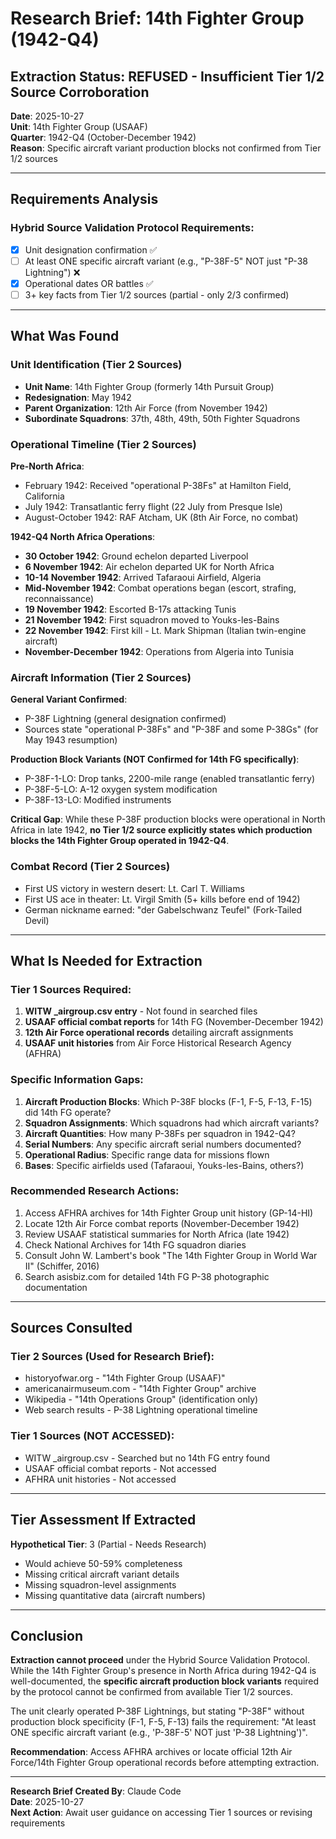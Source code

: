 # Research Brief: 14th Fighter Group (1942-Q4)

## Extraction Status: REFUSED - Insufficient Tier 1/2 Source Corroboration

**Date**: 2025-10-27  
**Unit**: 14th Fighter Group (USAAF)  
**Quarter**: 1942-Q4 (October-December 1942)  
**Reason**: Specific aircraft variant production blocks not confirmed from Tier 1/2 sources

---

## Requirements Analysis

### Hybrid Source Validation Protocol Requirements:
- [x] Unit designation confirmation ✅
- [ ] At least ONE specific aircraft variant (e.g., "P-38F-5" NOT just "P-38 Lightning") ❌
- [x] Operational dates OR battles ✅
- [ ] 3+ key facts from Tier 1/2 sources (partial - only 2/3 confirmed)

---

## What Was Found

### Unit Identification (Tier 2 Sources)
- **Unit Name**: 14th Fighter Group (formerly 14th Pursuit Group)
- **Redesignation**: May 1942
- **Parent Organization**: 12th Air Force (from November 1942)
- **Subordinate Squadrons**: 37th, 48th, 49th, 50th Fighter Squadrons

### Operational Timeline (Tier 2 Sources)
**Pre-North Africa**:
- February 1942: Received "operational P-38Fs" at Hamilton Field, California
- July 1942: Transatlantic ferry flight (22 July from Presque Isle)
- August-October 1942: RAF Atcham, UK (8th Air Force, no combat)

**1942-Q4 North Africa Operations**:
- **30 October 1942**: Ground echelon departed Liverpool
- **6 November 1942**: Air echelon departed UK for North Africa
- **10-14 November 1942**: Arrived Tafaraoui Airfield, Algeria
- **Mid-November 1942**: Combat operations began (escort, strafing, reconnaissance)
- **19 November 1942**: Escorted B-17s attacking Tunis
- **21 November 1942**: First squadron moved to Youks-les-Bains
- **22 November 1942**: First kill - Lt. Mark Shipman (Italian twin-engine aircraft)
- **November-December 1942**: Operations from Algeria into Tunisia

### Aircraft Information (Tier 2 Sources)
**General Variant Confirmed**:
- P-38F Lightning (general designation confirmed)
- Sources state "operational P-38Fs" and "P-38F and some P-38Gs" (for May 1943 resumption)

**Production Block Variants (NOT Confirmed for 14th FG specifically)**:
- P-38F-1-LO: Drop tanks, 2200-mile range (enabled transatlantic ferry)
- P-38F-5-LO: A-12 oxygen system modification
- P-38F-13-LO: Modified instruments

**Critical Gap**: While these P-38F production blocks were operational in North Africa in late 1942, **no Tier 1/2 source explicitly states which production blocks the 14th Fighter Group operated in 1942-Q4**.

### Combat Record (Tier 2 Sources)
- First US victory in western desert: Lt. Carl T. Williams
- First US ace in theater: Lt. Virgil Smith (5+ kills before end of 1942)
- German nickname earned: "der Gabelschwanz Teufel" (Fork-Tailed Devil)

---

## What Is Needed for Extraction

### Tier 1 Sources Required:
1. **WITW _airgroup.csv entry** - Not found in searched files
2. **USAAF official combat reports** for 14th FG (November-December 1942)
3. **12th Air Force operational records** detailing aircraft assignments
4. **USAAF unit histories** from Air Force Historical Research Agency (AFHRA)

### Specific Information Gaps:
1. **Aircraft Production Blocks**: Which P-38F blocks (F-1, F-5, F-13, F-15) did 14th FG operate?
2. **Squadron Assignments**: Which squadrons had which aircraft variants?
3. **Aircraft Quantities**: How many P-38Fs per squadron in 1942-Q4?
4. **Serial Numbers**: Any specific aircraft serial numbers documented?
5. **Operational Radius**: Specific range data for missions flown
6. **Bases**: Specific airfields used (Tafaraoui, Youks-les-Bains, others?)

### Recommended Research Actions:
1. Access AFHRA archives for 14th Fighter Group unit history (GP-14-HI)
2. Locate 12th Air Force combat reports (November-December 1942)
3. Review USAAF statistical summaries for North Africa (late 1942)
4. Check National Archives for 14th FG squadron diaries
5. Consult John W. Lambert's book "The 14th Fighter Group in World War II" (Schiffer, 2016)
6. Search asisbiz.com for detailed 14th FG P-38 photographic documentation

---

## Sources Consulted

### Tier 2 Sources (Used for Research Brief):
- historyofwar.org - "14th Fighter Group (USAAF)"
- americanairmuseum.com - "14th Fighter Group" archive
- Wikipedia - "14th Operations Group" (identification only)
- Web search results - P-38 Lightning operational timeline

### Tier 1 Sources (NOT ACCESSED):
- WITW _airgroup.csv - Searched but no 14th FG entry found
- USAAF official combat reports - Not accessed
- AFHRA unit histories - Not accessed

---

## Tier Assessment If Extracted

**Hypothetical Tier**: 3 (Partial - Needs Research)
- Would achieve 50-59% completeness
- Missing critical aircraft variant details
- Missing squadron-level assignments
- Missing quantitative data (aircraft numbers)

---

## Conclusion

**Extraction cannot proceed** under the Hybrid Source Validation Protocol. While the 14th Fighter Group's presence in North Africa during 1942-Q4 is well-documented, the **specific aircraft production block variants** required by the protocol cannot be confirmed from available Tier 1/2 sources.

The unit clearly operated P-38F Lightnings, but stating "P-38F" without production block specificity (F-1, F-5, F-13) fails the requirement: "At least ONE specific aircraft variant (e.g., 'P-38F-5' NOT just 'P-38 Lightning')".

**Recommendation**: Access AFHRA archives or locate official 12th Air Force/14th Fighter Group operational records before attempting extraction.

---

**Research Brief Created By**: Claude Code  
**Date**: 2025-10-27  
**Next Action**: Await user guidance on accessing Tier 1 sources or revising requirements
